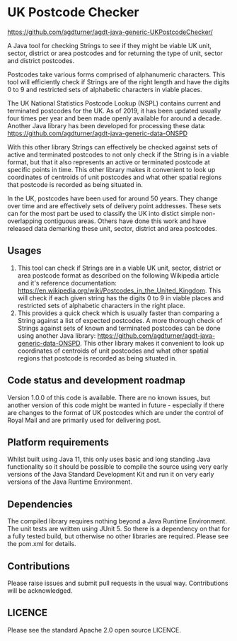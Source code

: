 # UK Postcode Checker

https://github.com/agdturner/agdt-java-generic-UKPostcodeChecker/

A Java tool for checking Strings to see if they might be viable UK unit, sector, district or area postcodes and for returning the type of unit, sector and district postcodes.

Postcodes take various forms comprised of alphanumeric characters. This tool will efficiently check if Strings are of the right length and have the digits 0 to 9 and restricted sets of alphabetic characters in viable places.

The UK National Statistics Postcode Lookup (NSPL) contains current and terminated postcodes for the UK. As of 2019, it has been updated usually four times per year and been made openly available for around a decade. Another Java library has been developed for processing these data:
https://github.com/agdturner/agdt-java-generic-data-ONSPD

With this other library Strings can effectively be checked against sets of active and terminated postcodes to not only check if the String is in a viable format, but that it also represents an active or terminated postcode at specific points in time. This other library makes it convenient to look up coordinates of centroids of unit postcodes and what other spatial regions that postcode is recorded as being situated in.

In the UK, postcodes have been used for around 50 years. They change over time and are effectively sets of delivery point addresses. These sets can for the most part be used to classify the UK into distict simple non-overlapping contiguous areas. Others have done this work and have released data demarking these unit, sector, district and area postcodes.

## Usages
1. This tool can check if Strings are in a viable UK unit, sector, district or area postcode format as described on the following Wikipedia article and it's reference documentation: https://en.wikipedia.org/wiki/Postcodes_in_the_United_Kingdom. This will check if each given string has the digits 0 to 9 in viable places and restricted sets of alphabetic characters in the right place.
2. This provides a quick check which is usually faster than comparing a String against a list of expected postcodes. A more thorough check of Strings against sets of known and terminated postcodes can be done using another Java library: 
https://github.com/agdturner/agdt-java-generic-data-ONSPD. This other library makes it convenient to look up coordinates of centroids of unit postcodes and what other spatial regions that postcode is recorded as being situated in.

## Code status and development roadmap
Version 1.0.0 of this code is available.
There are no known issues, but another version of this code might be wanted in future - especially if there are changes to the format of UK postcodes which are under the control of Royal Mail and are primarily used for delivering post.

## Platform requirements
Whilst built using Java 11, this only uses basic and long standing Java functionality so it should be possible to compile the source using very early versions of the Java Standard Development Kit and run it on very early versions of the Java Runtime Environment.

## Dependencies
The compiled library requires nothing beyond a Java Runtime Environment.
The unit tests are written using JUnit 5. So there is a dependency on that for a fully tested build, but otherwise no other libraries are required.
Please see the pom.xml for details.

## Contributions
Please raise issues and submit pull requests in the usual way. Contributions will be acknowledged.

## LICENCE
Please see the standard Apache 2.0 open source LICENCE.
